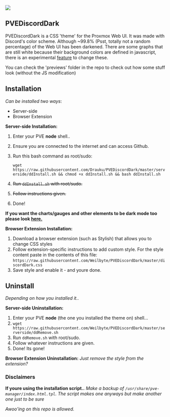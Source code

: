 ![](https://i.imgur.com/mTsbUWk.png)

## PVEDiscordDark
PVEDiscordDark is a  CSS 'theme' for the Proxmox Web UI. It was made with Discord's color scheme. Although ~99.8% (Psst, totally not a random percentage) of the Web UI has been darkened. There are some graphs that are still white because their background colors are defined in javascript, there is an experimental [feature](https://github.com/Weilbyte/PVEDiscordDark/tree/master/serverside/jsmod) to change these.

You can check the 'previews' folder in the repo to check out how some stuff look (without the JS modification)

## Installation 
*Can be installed two ways*:
* Server-side
* Browser Extension

**Server-side Installation:**
1. Enter your PVE **node** shell..
2. Ensure you are connected to the internet and can access Github.
3. Run this bash command as root/sudo:
   
   ```wget https://raw.githubusercontent.com/Drauku/PVEDiscordDark/master/serverside/ddInstall.sh && chmod +x ddInstall.sh && bash ddInstall.sh```
4. <del>Run ```ddInstall.sh``` with root/sudo.</del>
5. <del>Follow instructions given. </del>
6. Done! 

**If you want the charts/gauges and other elements to be dark mode too please look [here.](https://github.com/Weilbyte/PVEDiscordDark/tree/master/serverside/jsmod)**

**Browser Extension Installation:**
1. Download a browser extension (such as Stylish) that allows you to change CSS styles 
2. Follow extension-specific instructions to add custom style. For the style content paste in the contents of this file: ```https://raw.githubusercontent.com/Weilbyte/PVEDiscordDark/master/discordDark.css```
3. Save style and enable it - and youre done.

## Uninstall
*Depending on how you installed it..*

**Server-side Uninstallation:**
1. Enter your PVE **node** (the one you installed the theme on) shell...
2. ```wget https://raw.githubusercontent.com/Weilbyte/PVEDiscordDark/master/serverside/ddRemove.sh```
3. Run ```ddRemove.sh``` with root/sudo.
4. Follow whatever instructions are given.
5. Done! Its gone!

**Browser Extension Uninstallation:**
*Just remove the style from the extension?*

### Disclaimers
**If youre using the installation script..**
*Make a backup of ```/usr/share/pve-manager/index.html.tpl```. The script makes one anyways but make another one just to be sure*

*Awoo'ing on this repo is allowed.*
